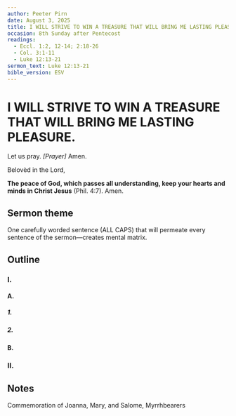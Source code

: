 ```yaml
---
author: Peeter Pirn
date: August 3, 2025
title: I WILL STRIVE TO WIN A TREASURE THAT WILL BRING ME LASTING PLEASURE.
occasion: 8th Sunday after Pentecost
readings:
  - Eccl. 1:2, 12-14; 2:18-26
  - Col. 3:1-11
  - Luke 12:13-21
sermon_text: Luke 12:13-21
bible_version: ESV
---
```


# I WILL STRIVE TO WIN A TREASURE THAT WILL BRING ME LASTING PLEASURE.

Let us pray. *\[Prayer]*  Amen.

Belovèd in the Lord,

**The peace of God, which passes all understanding, keep your hearts and minds in Christ Jesus** (Phil. 4:7). Amen.

## Sermon theme
One carefully worded sentence (ALL CAPS) that will permeate every sentence of the sermon—creates mental matrix.
## Outline
### I.
#### A.
##### 1.
##### 2.
#### B.
### II.
## Notes
Commemoration of Joanna, Mary, and Salome, Myrrhbearers